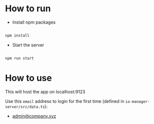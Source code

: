 # How to run

- Install npm packages

```sh

npm install

```

- Start the server

```sh

npm run start

```

# How to use

This will host the app on localhost:9123

Use this `email` address to login for the first time (defined in `io-manager-server/src/data.ts`):

- admin@company.xyz
